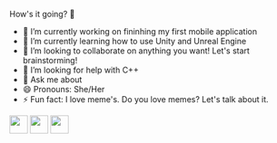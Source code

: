  How's it going? 👋


- 🔭 I’m currently working on fininhing my first mobile application
- 🌱 I’m currently learning how to use Unity and Unreal Engine
- 👯 I’m looking to collaborate on anything you want! Let's start brainstorming! 
- 🤔 I’m looking for help with C++
- 💬 Ask me about 
- 😄 Pronouns: She/Her
- ⚡ Fun fact: I love meme's. Do you love memes? Let's talk about it.



<img height="32" width="32" src="https://cdn.jsdelivr.net/npm/simple-icons@v3/icons/instagram.svg" />     <img height="32" width="32" src="https://cdn.jsdelivr.net/npm/simple-icons@v3/icons/facebook.svg" />     <img height="32" width="32" src="https://cdn.jsdelivr.net/npm/simple-icons@v3/icons/twitter.svg" />
